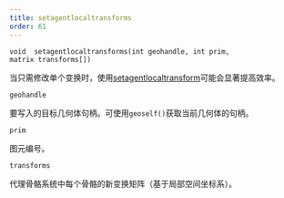 ```yaml
---
title: setagentlocaltransforms
order: 61
---
```

`void  setagentlocaltransforms(int geohandle, int prim, matrix transforms[])`

当只需修改单个变换时，使用[setagentlocaltransform](./setagentlocaltransform "覆盖代理图元骨骼的局部空间变换。")可能会显著提高效率。

`geohandle`

要写入的目标几何体句柄。可使用`geoself()`获取当前几何体的句柄。

`prim`

图元编号。

`transforms`

代理骨骼系统中每个骨骼的新变换矩阵（基于局部空间坐标系）。
